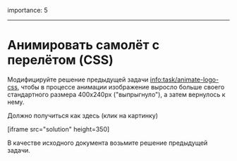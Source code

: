 importance: 5

---

# Анимировать самолёт с перелётом (CSS)

Модифицируйте решение предыдущей задачи <info:task/animate-logo-css>, чтобы в процессе анимации изображение выросло больше своего стандартного размера 400x240px ("выпрыгнуло"), а затем вернулось к нему.

Должно получиться как здесь (клик на картинку)

[iframe src="solution" height=350]

В качестве исходного документа возьмите решение предыдущей задачи.